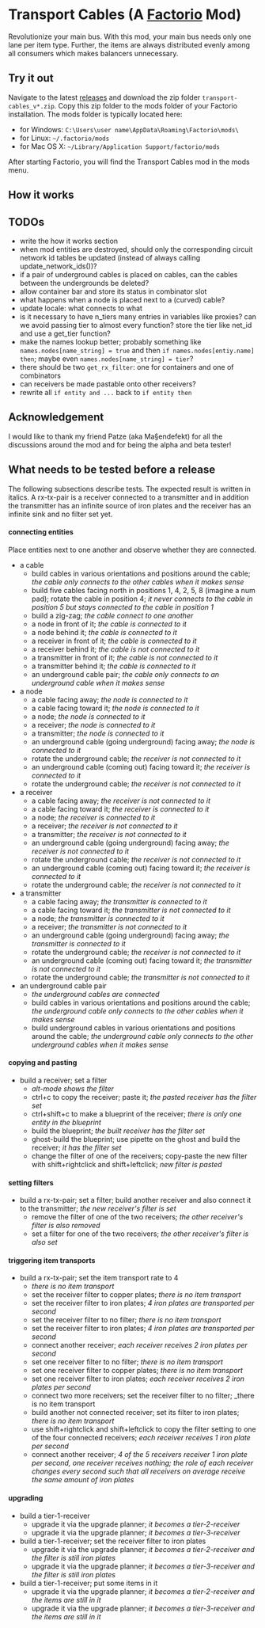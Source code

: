 # Transport Cables (A [Factorio](https://www.factorio.com/) Mod)

Revolutionize your main bus.
With this mod, your main bus needs only one lane per item type.
Further, the items are always distributed evenly among all consumers
which makes balancers unnecessary.

## Try it out

Navigate to the latest [releases](https://github.com/michael-koller-91/transport-cables/releases)
and download the zip folder `transport-cables_v*.zip`.
Copy this zip folder to the mods folder of your Factorio installation.
The mods folder is typically located here:
* for Windows: `C:\Users\user name\AppData\Roaming\Factorio\mods\`
* for Linux: `~/.factorio/mods`
* for Mac OS X: `~/Library/Application Support/factorio/mods`

After starting Factorio, you will find the Transport Cables mod in the mods menu.

## How it works

## TODOs

* write the how it works section
* when mod entities are destroyed, should only the corresponding circuit network id tables be updated (instead of always calling update_network_ids())?
* if a pair of underground cables is placed on cables, can the cables between the undergrounds be deleted?
* allow container bar and store its status in combinator slot
* what happens when a node is placed next to a (curved) cable?
* update locale: what connects to what
* is it necessary to have n_tiers many entries in variables like proxies? can we avoid passing tier to almost every function? store the tier like net_id and use a get_tier function?
* make the names lookup better; probably something like `names.nodes[name_string] = true` and then `if names.nodes[entiy.name] then`; maybe even `names.nodes[name_string] = tier`?
* there should be two `get_rx_filter`: one for containers and one of combinators
* can receivers be made pastable onto other receivers?
* rewrite all `if entity and ...` back to `if entity then`

## Acknowledgement

I would like to thank my friend Patze (aka Ma§endefekt) for all the discussions around the mod
and for being the alpha and beta tester!

## What needs to be tested before a release

The following subsections describe tests.
The expected result is written in italics.
A rx-tx-pair is a receiver connected to a transmitter and in addition the transmitter has an infinite source of iron plates
and the receiver has an infinite sink and no filter set yet.

#### connecting entities
Place entities next to one another and observe whether they are connected.

* a cable
    * build cables in various orientations and positions around the cable; _the cable only connects to the other cables when it makes sense_
    * build five cables facing north in positions 1, 4, 2, 5, 8 (imagine a num pad); rotate the cable in position 4; _it never connects to the cable in position 5 but stays connected to the cable in position 1_
    * build a zig-zag; _the cable connect to one another_
    * a node in front of it; _the cable is connected to it_
    * a node behind it; _the cable is connected to it_
    * a receiver in front of it; _the cable is connected to it_
    * a receiver behind it; _the cable is not connected to it_
    * a transmitter in front of it; _the cable is not connected to it_
    * a transmitter behind it; _the cable is connected to it_
    * an underground cable pair; _the cable only connects to an underground cable when it makes sense_
* a node
    * a cable facing away; _the node is connected to it_
    * a cable facing toward it; _the node is connected to it_
    * a node; _the node is connected to it_
    * a receiver; _the node is connected to it_
    * a transmitter; _the node is connected to it_
    * an underground cable (going underground) facing away; _the node is connected to it_
    * rotate the underground cable; _the receiver is not connected to it_
    * an underground cable (coming out) facing toward it; _the receiver is connected to it_
    * rotate the underground cable; _the receiver is not connected to it_
* a receiver
    * a cable facing away; _the receiver is not connected to it_
    * a cable facing toward it; _the receiver is connected to it_
    * a node; _the receiver is connected to it_
    * a receiver; _the receiver is not connected to it_
    * a transmitter; _the receiver is not connected to it_
    * an underground cable (going underground) facing away; _the receiver is not connected to it_
    * rotate the underground cable; _the receiver is not connected to it_
    * an underground cable (coming out) facing toward it; _the receiver is connected to it_
    * rotate the underground cable; _the receiver is not connected to it_
* a transmitter
    * a cable facing away; _the transmitter is connected to it_
    * a cable facing toward it; _the transmitter is not connected to it_
    * a node; _the transmitter is connected to it_
    * a receiver; _the transmitter is not connected to it_
    * an underground cable (going underground) facing away; _the transmitter is connected to it_
    * rotate the underground cable; _the receiver is not connected to it_
    * an underground cable (coming out) facing toward it; _the transmitter is not connected to it_
    * rotate the underground cable; _the transmitter is not connected to it_
* an underground cable pair
    * _the underground cables are connected_
    * build cables in various orientations and positions around the cable; _the underground cable only connects to the other cables when it makes sense_
    * build underground cables in various orientations and positions around the cable; _the underground cable only connects to the other underground cables when it makes sense_

#### copying and pasting
* build a receiver; set a filter
    * _alt-mode shows the filter_
    * ctrl+c to copy the receiver; paste it; _the pasted receiver has the filter set_
    * ctrl+shift+c to make a blueprint of the receiver; _there is only one entity in the blueprint_
    * build the blueprint; _the built receiver has the filter set_
    * ghost-build the blueprint; use pipette on the ghost and build the receiver; _it has the filter set_
    * change the filter of one of the receivers; copy-paste the new filter with shift+rightclick and shift+leftclick; _new filter is pasted_

#### setting filters
* build a rx-tx-pair; set a filter; build another receiver and also connect it to the transmitter; _the new receiver's filter is set_
    * remove the filter of one of the two receivers; _the other receiver's filter is also removed_
    * set a filter for one of the two receivers; _the other receiver's filter is also set_

#### triggering item transports
* build a rx-tx-pair; set the item transport rate to 4
    * _there is no item transport_
    * set the receiver filter to copper plates; _there is no item transport_
    * set the receiver filter to iron plates; _4 iron plates are transported per second_
    * set the receiver filter to no filter; _there is no item transport_
    * set the receiver filter to iron plates; _4 iron plates are transported per second_
    * connect another receiver; _each receiver receives 2 iron plates per second_
    * set one receiver filter to no filter; _there is no item transport_
    * set one receiver filter to copper plates; _there is no item transport_
    * set one receiver filter to iron plates; _each receiver receives 2 iron plates per second_
    * connect two more receivers; set the receiver filter to no filter; _there is no item transport
    * build another not connected receiver; set its filter to iron plates; _there is no item transport_
    * use shift+rightclick and shift+leftclick to copy the filter setting to one of the four connected receivers; _each receiver receives 1 iron plate per second_
    * connect another receiver; _4 of the 5 receivers receiver 1 iron plate per second, one receiver receives nothing; the role of each receiver changes every second such that all receivers on average receive the same amount of iron plates_

#### upgrading
* build a tier-1-receiver
    * upgrade it via the upgrade planner; _it becomes a tier-2-receiver_
    * upgrade it via the upgrade planner; _it becomes a tier-3-receiver_
* build a tier-1-receiver; set the receiver filter to iron plates
    * upgrade it via the upgrade planner; _it becomes a tier-2-receiver and the filter is still iron plates_
    * upgrade it via the upgrade planner; _it becomes a tier-3-receiver and the filter is still iron plates_
* build a tier-1-receiver; put some items in it
    * upgrade it via the upgrade planner; _it becomes a tier-2-receiver and the items are still in it_
    * upgrade it via the upgrade planner; _it becomes a tier-3-receiver and the items are still in it_
